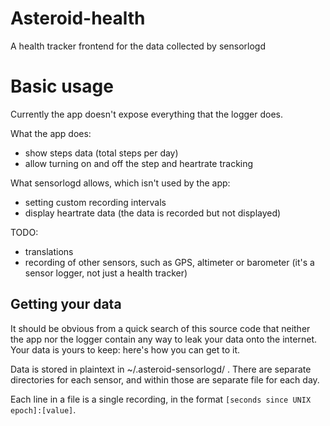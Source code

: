 # Asteroid-health
A health tracker frontend for the data collected by sensorlogd

# Basic usage
Currently the app doesn't expose everything that the logger does.

What the app does:
* show steps data (total steps per day)
* allow turning on and off the step and heartrate tracking

What sensorlogd allows, which isn't used by the app:
* setting custom recording intervals
* display heartrate data (the data is recorded but not displayed)

TODO:
* translations
* recording of other sensors, such as GPS, altimeter or barometer (it's a sensor logger, not just a health tracker)

## Getting your data
It should be obvious from a quick search of this source code that neither the app nor the logger contain any way to leak your data onto the internet. Your data is yours to keep: here's how you can get to it.

Data is stored in plaintext in ~/.asteroid-sensorlogd/ . There are separate directories for each sensor, and within those are separate file for each day.

Each line in a file is a single recording, in the format `[seconds since UNIX epoch]:[value]`.

